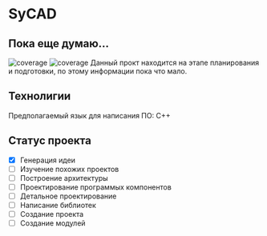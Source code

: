 # SyCAD
Пока еще думаю...
---
![coverage](https://img.shields.io/badge/Начало_разработки-1.07.2022-blue) ![coverage](https://img.shields.io/badge/-Okolo%20IT-orange)
Данный прокт находится на этапе планирования и подготовки, по этому информации пока что мало.
## Технолигии
Предполагаемый язык для написания ПО: С++
## Статус проекта
- [x] Генерация идеи
- [ ] Изучение похожих проектов
- [ ] Построение архитектуры
- [ ] Проектирование программых компонентов
- [ ] Детальное проектирование
- [ ] Написание библиотек
- [ ] Создание проекта
- [ ] Создание модулей
